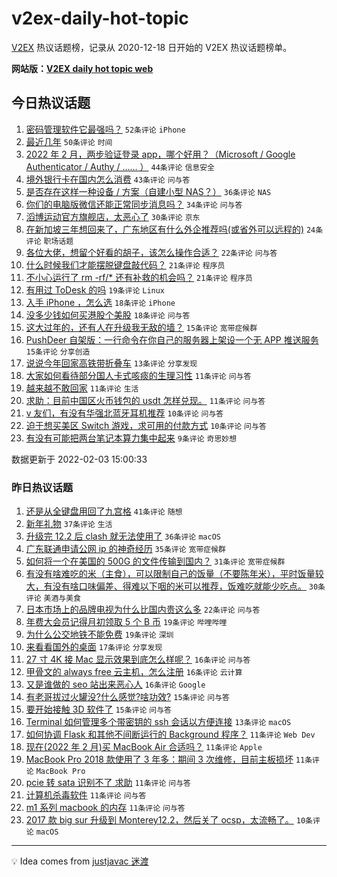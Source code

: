# v2ex-daily-hot-topic

[V2EX](https://www.v2ex.com/) 热议话题榜，记录从 2020-12-18 日开始的 V2EX 热议话题榜单。

**网站版：[V2EX daily hot topic web](https://boojack.github.io/v2ex-daily-hot-topic-web/)**

## 今日热议话题

<!-- TODAY BEGIN -->

1. [密码管理软件它最强吗？](https://www.v2ex.com/t/831755) `52条评论` `iPhone`
1. [最近几年](https://www.v2ex.com/t/831756) `50条评论` `时间`
1. [2022 年 2 月，两步验证登录 app，哪个好用？（Microsoft / Google Authenticator / Authy / …… ）](https://www.v2ex.com/t/831772) `44条评论` `信息安全`
1. [境外银行卡在国内怎么消费](https://www.v2ex.com/t/831758) `43条评论` `问与答`
1. [是否存在这样一种设备 / 方案（自建小型 NAS？）](https://www.v2ex.com/t/831783) `36条评论` `NAS`
1. [你们的电脑版微信还能正常同步消息吗？](https://www.v2ex.com/t/831742) `34条评论` `问与答`
1. [滔博运动官方旗舰店，太恶心了](https://www.v2ex.com/t/831782) `30条评论` `京东`
1. [在新加坡三年想回来了，广东地区有什么外企推荐吗(或省外可以远程的)](https://www.v2ex.com/t/831752) `24条评论` `职场话题`
1. [各位大佬，想留个好看的胡子，该怎么操作合适？](https://www.v2ex.com/t/831737) `22条评论` `问与答`
1. [什么时候我们才能摆脱键盘敲代码？](https://www.v2ex.com/t/831764) `21条评论` `程序员`
1. [不小心运行了 rm -rf/* 还有补救的机会吗？](https://www.v2ex.com/t/831763) `21条评论` `程序员`
1. [有用过 ToDesk 的吗](https://www.v2ex.com/t/831784) `19条评论` `Linux`
1. [入手 iPhone ，怎么选](https://www.v2ex.com/t/831780) `18条评论` `iPhone`
1. [没多少钱如何买港股个美股](https://www.v2ex.com/t/831766) `18条评论` `问与答`
1. [这大过年的，还有人在升级我无敌的墙？](https://www.v2ex.com/t/831781) `15条评论` `宽带症候群`
1. [PushDeer 自架版：一行命令在你自己的服务器上架设一个无 APP 推送服务](https://www.v2ex.com/t/831778) `15条评论` `分享创造`
1. [说说今年回家高铁带折叠车](https://www.v2ex.com/t/831735) `13条评论` `分享发现`
1. [大家如何看待部分国人卡式咳痰的生理习性](https://www.v2ex.com/t/831792) `11条评论` `问与答`
1. [越来越不敢回家](https://www.v2ex.com/t/831773) `11条评论` `生活`
1. [求助：目前中国区火币钱包的 usdt 怎样兑现。](https://www.v2ex.com/t/831747) `11条评论` `问与答`
1. [v 友们，有没有华强北蓝牙耳机推荐](https://www.v2ex.com/t/831799) `10条评论` `问与答`
1. [迫于想买美区 Switch 游戏，求可用的付款方式](https://www.v2ex.com/t/831749) `10条评论` `问与答`
1. [有没有可能把两台笔记本算力集中起来](https://www.v2ex.com/t/831801) `9条评论` `奇思妙想`

数据更新于 2022-02-03 15:00:33

<!-- TODAY END -->

### 昨日热议话题

<!-- YESTERDAY BEGIN -->

1. [还是从全键盘用回了九宫格](https://www.v2ex.com/t/831638) `41条评论` `随想`
1. [新年礼物](https://www.v2ex.com/t/831639) `37条评论` `生活`
1. [升级完 12.2 后 clash 就无法使用了](https://www.v2ex.com/t/831648) `36条评论` `macOS`
1. [广东联通申请公网 ip 的神奇经历](https://www.v2ex.com/t/831649) `35条评论` `宽带症候群`
1. [如何将一个在美国的 500G 的文件传输到国内？](https://www.v2ex.com/t/831705) `31条评论` `宽带症候群`
1. [有没有啥难吃的米（主食），可以限制自己的饭量（不要陈年米），平时饭量较大，有没有啥口味偏差、得难以下咽的米可以推荐，饭难吃就能少吃点。](https://www.v2ex.com/t/831695) `30条评论` `美酒与美食`
1. [日本市场上的品牌电视为什么比国内贵这么多](https://www.v2ex.com/t/831670) `22条评论` `问与答`
1. [年费大会员记得月初领取 5 个 B 币](https://www.v2ex.com/t/831644) `19条评论` `哔哩哔哩`
1. [为什么公交地铁不能免费](https://www.v2ex.com/t/831726) `19条评论` `深圳`
1. [来看看国外的桌面](https://www.v2ex.com/t/831641) `17条评论` `分享发现`
1. [27 寸 4K 接 Mac 显示效果到底怎么样呢？](https://www.v2ex.com/t/831684) `16条评论` `问与答`
1. [甲骨文的 always free 云主机，怎么注册](https://www.v2ex.com/t/831642) `16条评论` `云计算`
1. [又是谁做的 seo 站出来恶心人](https://www.v2ex.com/t/831664) `16条评论` `Google`
1. [有老哥拔过火罐没?什么感觉?啥功效?](https://www.v2ex.com/t/831687) `15条评论` `问与答`
1. [要开始接触 3D 软件了](https://www.v2ex.com/t/831647) `15条评论` `问与答`
1. [Terminal 如何管理多个带密钥的 ssh 会话以方便连接](https://www.v2ex.com/t/831708) `13条评论` `macOS`
1. [如何协调 Flask 和其他不间断运行的 Background 程序？](https://www.v2ex.com/t/831723) `11条评论` `Web Dev`
1. [现在(2022 年 2 月)买 MacBook Air 合适吗？](https://www.v2ex.com/t/831713) `11条评论` `Apple`
1. [MacBook Pro 2018 款使用了 3 年多：期间 3 次维修，目前主板损坏](https://www.v2ex.com/t/831679) `11条评论` `MacBook Pro`
1. [pcie 转 sata 识别不了 求助](https://www.v2ex.com/t/831674) `11条评论` `问与答`
1. [计算机杀毒软件](https://www.v2ex.com/t/831672) `11条评论` `问与答`
1. [m1 系列 macbook 的内存](https://www.v2ex.com/t/831645) `11条评论` `问与答`
1. [2017 款 big sur 升级到 Monterey12.2，然后关了 ocsp，太流畅了。](https://www.v2ex.com/t/831696) `10条评论` `macOS`

<!-- YESTERDAY END -->

---

💡 Idea comes from [justjavac 迷渡](https://github.com/justjavac/)
